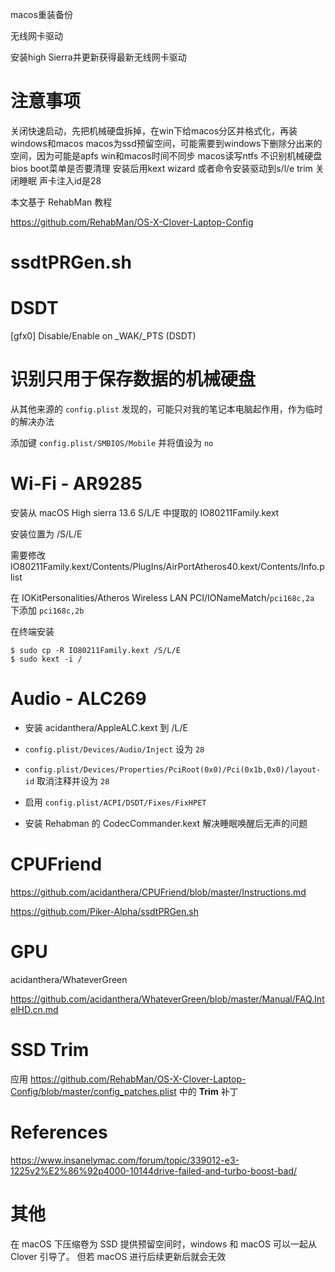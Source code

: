 macos重装备份

无线网卡驱动

安装high Sierra并更新获得最新无线网卡驱动

# 注意事项

关闭快速启动，先把机械硬盘拆掉，在win下给macos分区并格式化，再装windows和macos
macos为ssd预留空间，可能需要到windows下删除分出来的空间，因为可能是apfs
win和macos时间不同步
macos读写ntfs
不识别机械硬盘
bios boot菜单是否要清理
安装后用kext wizard 或者命令安装驱动到s/l/e
trim
关闭睡眠
声卡注入id是28


本文基于 RehabMan 教程

https://github.com/RehabMan/OS-X-Clover-Laptop-Config

# ssdtPRGen.sh

# DSDT

[gfx0] Disable/Enable on \_WAK/\_PTS (DSDT)

# 识别只用于保存数据的机械硬盘

从其他来源的 `config.plist` 发现的，可能只对我的笔记本电脑起作用，作为临时的解决办法

添加键 `config.plist/SMBIOS/Mobile` 并将值设为 `no`

# Wi-Fi - AR9285

安装从 macOS High sierra 13.6 S/L/E 中提取的 IO80211Family.kext

安装位置为 /S/L/E

需要修改 IO80211Family.kext/Contents/PlugIns/AirPortAtheros40.kext/Contents/Info.plist

在 IOKitPersonalities/Atheros Wireless LAN PCI/IONameMatch/`pci168c,2a` 下添加 `pci168c,2b`

在终端安装

```
$ sudo cp -R IO80211Family.kext /S/L/E
$ sudo kext -i /
```

# Audio - ALC269

* 安装 acidanthera/AppleALC.kext 到 /L/E

* `config.plist/Devices/Audio/Inject` 设为 `28`

* `config.plist/Devices/Properties/PciRoot(0x0)/Pci(0x1b,0x0)/layout-id` 取消注释并设为 `28`

* 启用 `config.plist/ACPI/DSDT/Fixes/FixHPET`

* 安装 Rehabman 的 CodecCommander.kext 解决睡眠唤醒后无声的问题

# CPUFriend

https://github.com/acidanthera/CPUFriend/blob/master/Instructions.md

https://github.com/Piker-Alpha/ssdtPRGen.sh

# GPU

acidanthera/WhateverGreen

https://github.com/acidanthera/WhateverGreen/blob/master/Manual/FAQ.IntelHD.cn.md

# SSD Trim

应用 https://github.com/RehabMan/OS-X-Clover-Laptop-Config/blob/master/config_patches.plist 中的 **Trim** 补丁


# References

https://www.insanelymac.com/forum/topic/339012-e3-1225v2%E2%86%92p4000-10144drive-failed-and-turbo-boost-bad/

# 其他

在 macOS 下压缩卷为 SSD 提供预留空间时，windows 和 macOS 可以一起从 Clover 引导了。
但若 macOS 进行后续更新后就会无效
